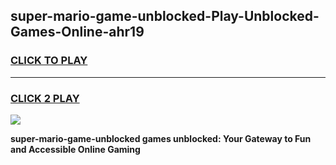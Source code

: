 
## super-mario-game-unblocked-Play-Unblocked-Games-Online-ahr19
<h3>
<a href="https://premium76.site?title=super-mario-game-unblocked&ref=24A">CLICK TO PLAY</a></h3>
<hr>

<h3>
<a href="https://premium76.site?title=super-mario-game-unblocked&ref=24A">CLICK 2 PLAY</a>
  
</h3>

<a href="https://premium76.site?title=super-mario-game-unblocked&ref=24A"><img src="https://clearcache.store/games.png"></a>


**super-mario-game-unblocked games unblocked: Your Gateway to Fun and Accessible Online Gaming**
